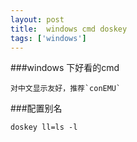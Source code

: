 ```yaml
---
layout: post
title:  windows cmd doskey
tags: ['windows']
---
```


###windows 下好看的cmd

	对中文显示友好，推荐`conEMU`

###配置别名

	doskey ll=ls -l


